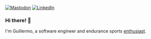 [![Mastodon](https://img.shields.io/badge/-MASTODON-%232B90D9?style=for-the-badge&logo=mastodon&logoColor=white)](https://mstdn.social/@gmoraleda)
[![LinkedIn](https://img.shields.io/badge/linkedin-%230077B5.svg?style=for-the-badge&logo=linkedin&logoColor=white)](https://www.linkedin.com/in/gmoraleda)

### Hi there! 👋
I'm Guillermo, a software engineer and endurance sports <a href="https://www.strava.com/athletes/1661949" target="_blank">enthusiast</a>.
